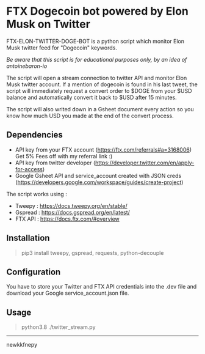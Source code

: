 # FTX Dogecoin bot powered by Elon Musk on Twitter 

FTX-ELON-TWITTER-DOGE-BOT is a python script which monitor Elon Musk twitter feed for "Dogecoin" keywords.

*Be aware that this script is for educational purposes only, by an idea of antoinebaron-io*

The script will open a stream connection to twitter API and monitor Elon Musk twitter account.
If a mention of dogecoin is found in his last tweet, the script will immediately request a convert order to $DOGE from your $USD balance and automatically convert it back to $USD after 15 minutes.

The script will also writed down in a Gsheet document every action so you know how much USD you made at the end of the convert process.


## Dependencies

- API key from your FTX account (https://ftx.com/referrals#a=3168006) Get 5% Fees off with my referral link :)
- API key from twitter developer (https://developer.twitter.com/en/apply-for-access)
- Google Gsheet API and service_account created with JSON creds (https://developers.google.com/workspace/guides/create-project)

The script works using : 
- Tweepy : https://docs.tweepy.org/en/stable/
- Gspread : https://docs.gspread.org/en/latest/
- FTX API : https://docs.ftx.com/#overview

## Installation

>pip3 install tweepy, gspread, requests, python-decouple

## Configuration

You have to store your Twitter and FTX API credentials into the .dev file and download your Google service_account.json file.

## Usage

>python3.8 ./twitter_stream.py

----------------------------------------------------------------------------------------
newkkfnepy
